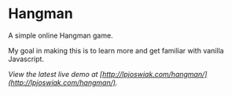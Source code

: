 Hangman
=================

A simple online Hangman game.

My goal in making this is to learn more and get familiar with vanilla Javascript.

*View the latest live demo at [http://lpjoswiak.com/hangman/](http://lpjoswiak.com/hangman/).*
